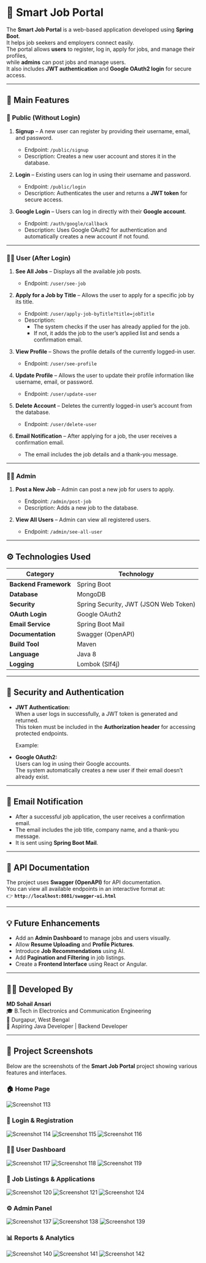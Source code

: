 # 🧠 Smart Job Portal

The **Smart Job Portal** is a web-based application developed using **Spring Boot**.  
It helps job seekers and employers connect easily.  
The portal allows **users** to register, log in, apply for jobs, and manage their profiles,  
while **admins** can post jobs and manage users.  
It also includes **JWT authentication** and **Google OAuth2 login** for secure access.

---

## 🚀 Main Features

### 👤 Public (Without Login)
1. **Signup** – A new user can register by providing their username, email, and password.  
   - Endpoint: `/public/signup`  
   - Description: Creates a new user account and stores it in the database.

2. **Login** – Existing users can log in using their username and password.  
   - Endpoint: `/public/login`  
   - Description: Authenticates the user and returns a **JWT token** for secure access.

3. **Google Login** – Users can log in directly with their **Google account**.  
   - Endpoint: `/auth/google/callback`  
   - Description: Uses Google OAuth2 for authentication and automatically creates a new account if not found.

---

### 🧑‍💼 User (After Login)
1. **See All Jobs** – Displays all the available job posts.  
   - Endpoint: `/user/see-job`

2. **Apply for a Job by Title** – Allows the user to apply for a specific job by its title.  
   - Endpoint: `/user/apply-job-byTitle?title=jobTitle`  
   - Description:  
     - The system checks if the user has already applied for the job.  
     - If not, it adds the job to the user’s applied list and sends a confirmation email.  

3. **View Profile** – Shows the profile details of the currently logged-in user.  
   - Endpoint: `/user/see-profile`

4. **Update Profile** – Allows the user to update their profile information like username, email, or password.  
   - Endpoint: `/user/update-user`

5. **Delete Account** – Deletes the currently logged-in user’s account from the database.  
   - Endpoint: `/user/delete-user`

6. **Email Notification** – After applying for a job, the user receives a confirmation email.  
   - The email includes the job details and a thank-you message.

---

### 👨‍💻 Admin
1. **Post a New Job** – Admin can post a new job for users to apply.  
   - Endpoint: `/admin/post-job`  
   - Description: Adds a new job to the database.

2. **View All Users** – Admin can view all registered users.  
   - Endpoint: `/admin/see-all-user`

---

## ⚙️ Technologies Used

| Category | Technology |
|-----------|-------------|
| **Backend Framework** | Spring Boot |
| **Database** | MongoDB |
| **Security** | Spring Security, JWT (JSON Web Token) |
| **OAuth Login** | Google OAuth2 |
| **Email Service** | Spring Boot Mail |
| **Documentation** | Swagger (OpenAPI) |
| **Build Tool** | Maven |
| **Language** | Java 8 |
| **Logging** | Lombok (Slf4j) |

---

## 🔐 Security and Authentication

- **JWT Authentication:**  
  When a user logs in successfully, a JWT token is generated and returned.  
  This token must be included in the **Authorization header** for accessing protected endpoints.

  Example:  


- **Google OAuth2:**  
Users can log in using their Google accounts.  
The system automatically creates a new user if their email doesn’t already exist.

---

## 📧 Email Notification

- After a successful job application, the user receives a confirmation email.  
- The email includes the job title, company name, and a thank-you message.  
- It is sent using **Spring Boot Mail**.

---

## 📘 API Documentation

The project uses **Swagger (OpenAPI)** for API documentation.  
You can view all available endpoints in an interactive format at:  
👉 **`http://localhost:8081/swagger-ui.html`**

---

## 💡 Future Enhancements

- Add an **Admin Dashboard** to manage jobs and users visually.  
- Allow **Resume Uploading** and **Profile Pictures**.  
- Introduce **Job Recommendations** using AI.  
- Add **Pagination and Filtering** in job listings.  
- Create a **Frontend Interface** using React or Angular.

---

## 👨‍💻 Developed By

**MD Sohail Ansari**  
🎓 B.Tech in Electronics and Communication Engineering  
📍 Durgapur, West Bengal  
💼 Aspiring Java Developer | Backend Developer  

---


## 📸 Project Screenshots

Below are the screenshots of the **Smart Job Portal** project showing various features and interfaces.

### 🏠 Home Page
![Screenshot 113](Screenshot%20(113).png)

### 🔐 Login & Registration
![Screenshot 114](Screenshot%20(114).png)
![Screenshot 115](Screenshot%20(115).png)
![Screenshot 116](Screenshot%20(116).png)

### 👨‍💼 User Dashboard
![Screenshot 117](Screenshot%20(117).png)
![Screenshot 118](Screenshot%20(118).png)
![Screenshot 119](Screenshot%20(119).png)

### 💼 Job Listings & Applications
![Screenshot 120](Screenshot%20(120).png)
![Screenshot 121](Screenshot%20(121).png)
![Screenshot 124](Screenshot%20(124).png)

### ⚙️ Admin Panel
![Screenshot 137](Screenshot%20(137).png)
![Screenshot 138](Screenshot%20(138).png)
![Screenshot 139](Screenshot%20(139).png)

### 📊 Reports & Analytics
![Screenshot 140](Screenshot%20(140).png)
![Screenshot 141](Screenshot%20(141).png)
![Screenshot 142](Screenshot%20(142).png)
